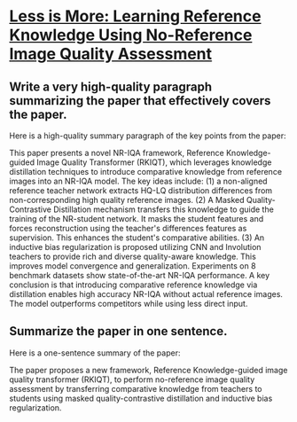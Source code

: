 # [Less is More: Learning Reference Knowledge Using No-Reference Image   Quality Assessment](https://arxiv.org/abs/2312.00591)

## Write a very high-quality paragraph summarizing the paper that effectively covers the paper.

 Here is a high-quality summary paragraph of the key points from the paper:

This paper presents a novel NR-IQA framework, Reference Knowledge-guided Image Quality Transformer (RKIQT), which leverages knowledge distillation techniques to introduce comparative knowledge from reference images into an NR-IQA model. The key ideas include: (1) a non-aligned reference teacher network extracts HQ-LQ distribution differences from non-corresponding high quality reference images. (2) A Masked Quality-Contrastive Distillation mechanism transfers this knowledge to guide the training of the NR-student network. It masks the student features and forces reconstruction using the teacher's differences features as supervision. This enhances the student's comparative abilities. (3) An inductive bias regularization is proposed utilizing CNN and Involution teachers to provide rich and diverse quality-aware knowledge. This improves model convergence and generalization. Experiments on 8 benchmark datasets show state-of-the-art NR-IQA performance. A key conclusion is that introducing comparative reference knowledge via distillation enables high accuracy NR-IQA without actual reference images. The model outperforms competitors while using less direct input.


## Summarize the paper in one sentence.

 Here is a one-sentence summary of the paper:

The paper proposes a new framework, Reference Knowledge-guided image quality transformer (RKIQT), to perform no-reference image quality assessment by transferring comparative knowledge from teachers to students using masked quality-contrastive distillation and inductive bias regularization.
